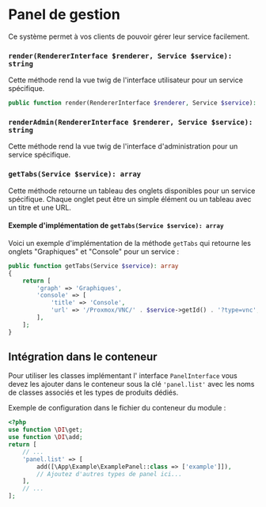 # Panel de gestion

Ce système permet à vos clients de pouvoir gérer leur service facilement.
### `render(RendererInterface $renderer, Service $service): string`

Cette méthode rend la vue twig de l'interface utilisateur pour un service spécifique.

```php
public function render(RendererInterface $renderer, Service $service): string;
```

### `renderAdmin(RendererInterface $renderer, Service $service): string`

Cette méthode rend la vue twig de l'interface d'administration pour un service spécifique.


### `getTabs(Service $service): array`

Cette méthode retourne un tableau des onglets disponibles pour un service spécifique. Chaque onglet peut être un simple élément ou un tableau avec un titre et une URL.

#### Exemple d'implémentation de `getTabs(Service $service): array`

Voici un exemple d'implémentation de la méthode `getTabs` qui retourne les onglets "Graphiques" et "Console" pour un service :

```php
public function getTabs(Service $service): array
{
    return [
        'graph' => 'Graphiques',
        'console' => [
            'title' => 'Console',
            'url' => '/Proxmox/VNC/' . $service->getId() . '?type=vnc',
        ],
    ];
}
```
## Intégration dans le conteneur

Pour utiliser les classes implémentant l' interface `PanelInterface`  vous devez les ajouter dans le conteneur sous la clé `'panel.list'` avec les noms de classes associés et les types de produits dédiés.

Exemple de configuration dans le fichier du conteneur du module :

```php
<?php
use function \DI\get;
use function \DI\add;
return [
    // ...
    'panel.list' => [
        add([\App\Example\ExamplePanel::class => ['example']]),
        // Ajoutez d'autres types de panel ici...
    ],
    // ...
];